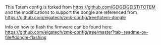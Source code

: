 This Totem config is forked from https://github.com/GEIGEIGEIST/TOTEM and the modifications to support the dongle are referenced from https://github.com/eigatech/zmk-config/tree/totem-dongle

Info on how to flash the firmware can be found here: https://github.com/eigatech/zmk-config/tree/master?tab=readme-ov-file#dongle-flashing

